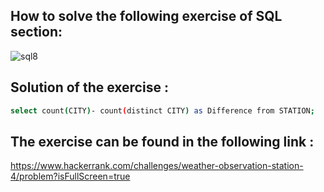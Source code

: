 ## How to solve the following exercise of SQL section:
![sql8](https://github.com/lamia-datalover/SQL_Hackerrank_exercises/assets/145395677/338f34ae-d0c4-4325-86ba-53439b1fd451)

## Solution of the exercise :
```bash
select count(CITY)- count(distinct CITY) as Difference from STATION;
```
## The exercise can be found in the following link :
https://www.hackerrank.com/challenges/weather-observation-station-4/problem?isFullScreen=true
